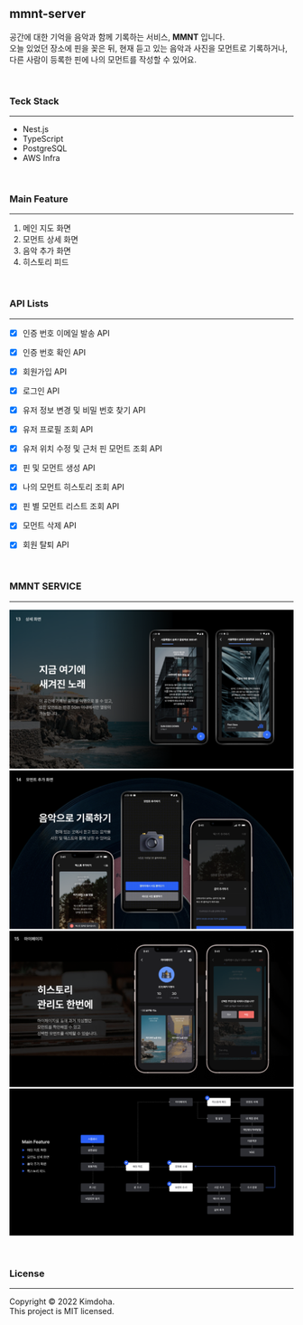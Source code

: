 ## mmnt-server

공간에 대한 기억을 음악과 함께 기록하는 서비스, **MMNT** 입니다.<br> 
오늘 있었던 장소에 핀을 꽂은 뒤, 현재 듣고 있는 음악과 사진을 모먼트로 기록하거나,<br> 다른 사람이 등록한 핀에 나의 모먼트를 작성할 수 있어요.

</br>

### Teck Stack
---
- Nest.js
- TypeScript
- PostgreSQL
- AWS Infra

  
</br>

### Main Feature
---
1. 메인 지도 화면
2. 모먼트 상세 화면
3. 음악 추가 화면
4. 히스토리 피드

</br>

### API Lists
---
- [x] 인증 번호 이메일 발송 API
- [x] 인증 번호 확인 API
- [x] 회원가입 API
- [x] 로그인 API
- [x] 유저 정보 변경 및 비밀 번호 찾기 API
- [x] 유저 프로필 조회 API
- [x] 유저 위치 수정 및 근처 핀 모먼트 조회 API 
- [x] 핀 및 모먼트 생성 API
- [x] 나의 모먼트 히스토리 조회 API
- [x] 핀 별 모먼트 리스트 조회 API
- [x] 모먼트 삭제 API
- [x] 회원 탈퇴 API


</br>

### MMNT SERVICE
---
![mmnt_image]("./../images/mmnt_image.png)
![mmnt_music]("./../images/mmnt_moment_image.png)
![mmnt_history]("./../images/mmnt_history_image.png)
![main_feature]("./../images/mmnt_feature.png)



</br>

### License
---
Copyright © 2022 Kimdoha.<br>This project is MIT licensed.